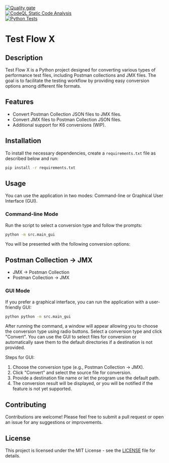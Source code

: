 [![Quality gate](https://sonarcloud.io/api/project_badges/quality_gate?project=serhatozdursun_test_flow_x)](https://sonarcloud.io/summary/new_code?id=serhatozdursun_test_flow_x) </br>
[![CodeQL Static Code Analysis](https://github.com/serhatozdursun/test_flow_x/actions/workflows/codeql.yml/badge.svg)](https://github.com/serhatozdursun/test_flow_x/actions/workflows/codeql.yml) </br>
[![Python Tests](https://github.com/serhatozdursun/test_flow_x/actions/workflows/python-tests.yml/badge.svg)](https://github.com/serhatozdursun/test_flow_x/actions/workflows/python-tests.yml)

# Test Flow X

## Description

Test Flow X is a Python project designed for converting various types of performance test files, including Postman collections and JMX files. The goal is to facilitate the testing workflow by providing easy conversion options among different file formats.

## Features

- Convert Postman Collection JSON files to JMX files.
- Convert JMX files to Postman Collection JSON files.
- Additional support for K6 conversions (WIP).

## Installation

To install the necessary dependencies, create a `requirements.txt` file as described below and run:

```bash
pip install -r requirements.txt
```

## Usage

You can use the application in two modes: Command-line or Graphical User Interface (GUI).

### Command-line Mode
Run the script to select a conversion type and follow the prompts:

```bash
python -m src.main_gui
```
You will be presented with the following conversion options:

## Postman Collection -> JMX
* JMX -> Postman Collection
* Postman Collection -> JMX

### GUI Mode
If you prefer a graphical interface, you can run the application with a user-friendly GUI:
```bash
python python -m src.main_gui
```
After running the command, a window will appear allowing you to choose the conversion type using radio buttons. Select a conversion type and click "Convert". You can use the GUI to select files for conversion or automatically save them to the default directories if a destination is not provided.

Steps for GUI:
1. Choose the conversion type (e.g., Postman Collection -> JMX).
2. Click "Convert" and select the source file for conversion.
3. Provide a destination file name or let the program use the default path.
4. The conversion result will be displayed, or you will be notified if the feature is not yet supported.

## Contributing
Contributions are welcome! Please feel free to submit a pull request or open an issue for any suggestions or improvements.

## License
This project is licensed under the MIT License - see the [LICENSE](LICENSE) file for details.
